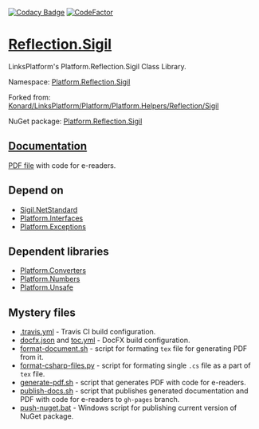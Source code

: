 [![Codacy Badge](https://api.codacy.com/project/badge/Grade/d9b866d58eac428f859b2b61e3a41bb6)](https://app.codacy.com/app/drakonard/Reflection.Sigil?utm_source=github.com&utm_medium=referral&utm_content=linksplatform/Reflection.Sigil&utm_campaign=Badge_Grade_Dashboard)
[![CodeFactor](https://www.codefactor.io/repository/github/linksplatform/reflection.sigil/badge)](https://www.codefactor.io/repository/github/linksplatform/reflection.sigil)

# [Reflection.Sigil](https://github.com/linksplatform/Reflection.Sigil)

LinksPlatform's Platform.Reflection.Sigil Class Library.

Namespace: [Platform.Reflection.Sigil](https://linksplatform.github.io/Reflection.Sigil/api/Platform.Reflection.Sigil.html)

Forked from: [Konard/LinksPlatform/Platform/Platform.Helpers/Reflection/Sigil](https://github.com/Konard/LinksPlatform/tree/1e252a368372ded032c1f032468bb6f6cc73c8c3/Platform/Platform.Helpers/Reflection/Sigil)

NuGet package: [Platform.Reflection.Sigil](https://www.nuget.org/packages/Platform.Reflection.Sigil)

## [Documentation](https://linksplatform.github.io/Reflection.Sigil/)
[PDF file](https://linksplatform.github.io/Reflection.Sigil/Platform.Reflection.Sigil.pdf) with code for e-readers.

## Depend on
* [Sigil.NetStandard](https://github.com/kevin-montrose/Sigil)
* [Platform.Interfaces](https://github.com/linksplatform/Interfaces)
* [Platform.Exceptions](https://github.com/linksplatform/Exceptions)

## Dependent libraries
* [Platform.Converters](https://github.com/linksplatform/Converters)
* [Platform.Numbers](https://github.com/linksplatform/Numbers)
* [Platform.Unsafe](https://github.com/linksplatform/Unsafe)

## Mystery files
* [.travis.yml](https://github.com/linksplatform/Reflection.Sigil/blob/master/.travis.yml) - Travis CI build configuration.
* [docfx.json](https://github.com/linksplatform/Reflection.Sigil/blob/master/docfx.json) and [toc.yml](https://github.com/linksplatform/Reflection.Sigil/blob/master/toc.yml) - DocFX build configuration.
* [format-document.sh](https://github.com/linksplatform/Reflection.Sigil/blob/master/format-document.sh) - script for formating `tex` file for generating PDF from it.
* [format-csharp-files.py](https://github.com/linksplatform/Reflection.Sigil/blob/master/format-csharp-files.py) - script for formating single `.cs` file as a part of `tex` file.
* [generate-pdf.sh](https://github.com/linksplatform/Reflection.Sigil/blob/master/generate-pdf.sh) - script that generates PDF with code for e-readers.
* [publish-docs.sh](https://github.com/linksplatform/Reflection.Sigil/blob/master/publish-docs.sh) - script that publishes generated documentation and PDF with code for e-readers to `gh-pages` branch.
* [push-nuget.bat](https://github.com/linksplatform/Reflection.Sigil/blob/master/push-nuget.bat) - Windows script for publishing current version of NuGet package.
